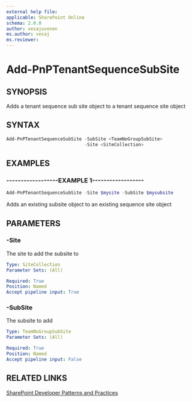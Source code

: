 ```yaml
---
external help file:
applicable: SharePoint Online
schema: 2.0.0
author: vesajuvonen
ms.author: vesaj
ms.reviewer:
---
```

# Add-PnPTenantSequenceSubSite

## SYNOPSIS
Adds a tenant sequence sub site object to a tenant sequence site object

## SYNTAX 

```powershell
Add-PnPTenantSequenceSubSite -SubSite <TeamNoGroupSubSite>
                             -Site <SiteCollection>
```

## EXAMPLES

### ------------------EXAMPLE 1------------------
```powershell
Add-PnPTenantSequenceSubSite -Site $mysite -SubSite $mysubsite
```

Adds an existing subsite object to an existing sequence site object

## PARAMETERS

### -Site
The site to add the subsite to

```yaml
Type: SiteCollection
Parameter Sets: (All)

Required: True
Position: Named
Accept pipeline input: True
```

### -SubSite
The subsite to add

```yaml
Type: TeamNoGroupSubSite
Parameter Sets: (All)

Required: True
Position: Named
Accept pipeline input: False
```

## RELATED LINKS

[SharePoint Developer Patterns and Practices](http://aka.ms/sppnp)
